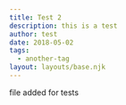 ```yaml
---
title: Test 2
description: this is a test
author: test
date: 2018-05-02
tags:
  - another-tag
layout: layouts/base.njk
---
```


file added for tests